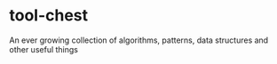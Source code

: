 # tool-chest

An ever growing collection of algorithms, patterns, data structures and other useful things
